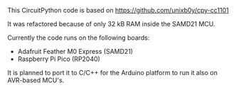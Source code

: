 This CircuitPython code is based on https://github.com/unixb0y/cpy-cc1101

It was refactored because of only 32 kB RAM inside the SAMD21 MCU.

Currently the code runs on the following boards:
- Adafruit Feather M0 Express (SAMD21)
- Raspberry Pi Pico (RP2040)

It is planned to port it to C/C++ for the Arduino platform to run it also on AVR-based MCU's.
